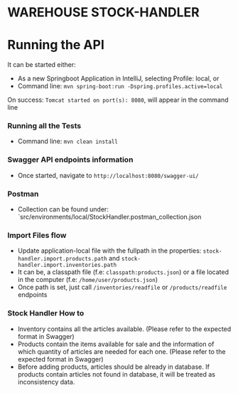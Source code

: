 # WAREHOUSE STOCK-HANDLER 
# Running the API

It can be started either:
- As a new Springboot Application in IntelliJ, selecting Profile: local, or
- Command line: `mvn spring-boot:run -Dspring.profiles.active=local`

On success: `Tomcat started on port(s): 8080`, will appear in the command line

### Running all the Tests
- Command line: `mvn clean install`

### Swagger API endpoints information
- Once started, navigate to `http://localhost:8080/swagger-ui/`

### Postman
- Collection can be found under: `src/environments/local/StockHandler.postman_collection.json

### Import Files flow
- Update application-local file with the fullpath in the properties: 
`stock-handler.import.products.path` and `stock-handler.import.inventories.path`
- It can be, a classpath file (f.e: `classpath:products.json`) or a file located in the computer (f.e: `/home/user/products.json`)
- Once path is set, just call `/inventories/readfile` or `/products/readfile` endpoints

### Stock Handler How to
- Inventory contains all the articles available. (Please refer to the expected format in Swagger)
- Products contain the items available for sale and the information of which quantity of articles are needed for each one. (Please refer to the expected format in Swagger)
- Before adding products, articles should be already in database. If products contain articles not found in database, it will be treated as inconsistency data.


